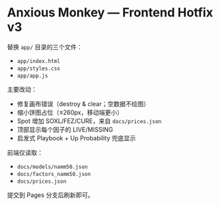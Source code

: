 # Anxious Monkey — Frontend Hotfix v3

替换 `app/` 目录的三个文件：

- `app/index.html`
- `app/styles.css`
- `app/app.js`

主要改动：
- 修复画布错误（destroy & clear；空数据不绘图）
- 缩小饼图占位（≤260px，移动端更小）
- Spot 增加 SOXL/FEZ/CURE，来自 `docs/prices.json`
- 顶部显示每个因子的 LIVE/MISSING
- 启发式 Playbook + Up Probability 兜底显示

前端仅读取：
- `docs/models/namm50.json`
- `docs/factors_namm50.json`
- `docs/prices.json`

提交到 Pages 分支后刷新即可。
